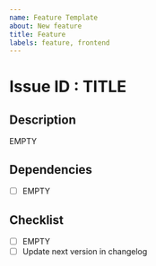```yaml
---
name: Feature Template
about: New feature
title: Feature
labels: feature, frontend
---
```


# Issue ID : TITLE

## Description

EMPTY

## Dependencies

- [ ] EMPTY

## Checklist

- [ ] EMPTY
- [ ] Update next version in changelog

